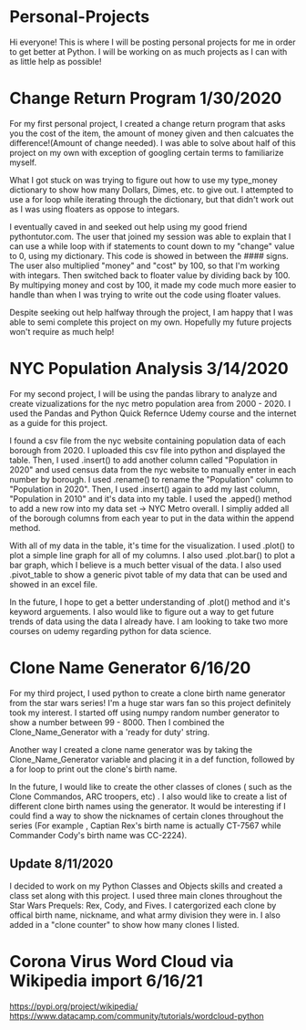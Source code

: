 # Personal-Projects
Hi everyone! This is where I will be posting personal projects for me in order to get better at Python. 
I will be working on as much projects as I can with as little help as possible!

# Change Return Program 1/30/2020

For my first personal project, I created a change return program that asks you the cost of the item, 
the amount of money given and then calcuates the difference!(Amount of change needed). I was able to solve about half of this
project on my own with exception of googling certain terms to familiarize myself.

What I got stuck on was trying to figure out how to use my type_money dictionary to show how many Dollars, Dimes, etc. to
give out. I attempted to use a for loop while iterating through the dictionary, but that didn't work out as I was using
floaters as oppose to integars.

I eventually caved in and seeked out help using my good friend pythontutor.com. The user that joined my session was able to
explain that I can use a while loop with if statements to count down to my "change" value to 0, using my dictionary. This code
is showed in between the #### signs. The user also multiplied "money" and "cost" by 100, so that I'm working with integars.
Then switched back to floater value by dividing back by 100. By multipying money and cost by 100, it made my code much more 
easier to handle than when I was trying to write out the code using floater values.

Despite seeking out help halfway through the project, I am happy that I was able to semi complete this project on my own.
Hopefully my future projects won't require as much help!


# NYC Population Analysis 3/14/2020

For my second project, I will be using the pandas library to analyze and create vizualizations for the nyc metro population area from 2000 - 2020. I used the Pandas and Python Quick Refernce Udemy course and the internet as a guide for this project.

I found a csv file from the nyc website containing population data of each borough from 2020. I uploaded this csv file into python and displayed the table. Then, I used .insert() to add another column called "Population in 2020" and used census data from the nyc website to manually enter in each number by borough. I used .rename() to rename the "Population" column to "Population in 2020". Then, I used .insert() again to add my last column, "Population in 2010" and it's data into my table. I used the .apped() method to add a new row into my data set -> NYC Metro overall. I simpliy added all of the borough columns from each year to put in the data within the append method. 

With all of my data in the table, it's time for the visualization. I used .plot() to plot a simple line graph for all of my columns. I also used .plot.bar() to plot a bar graph, which I believe is a much better visual of the data. I also used .pivot_table to show a generic pivot table of my data that can be used and showed in an excel file.

In the future, I hope to get a better understanding of .plot() method and it's keyword arguements. I also would like to figure out a way to get future trends of data using the data I already have. I am looking to take two more courses on udemy regarding python for data science.

# Clone Name Generator 6/16/20

For my third project, I used python to create a clone birth name generator from the star wars series! I'm a huge star wars fan so this project definitely took my interest. I started off using numpy random number generator to show a number between 99 - 8000. Then I combined the Clone_Name_Generator with a 'ready for duty' string.

Another way I created a clone name generator was by taking the Clone_Name_Generator variable and placing it in a def function, followed by a for loop to print out the clone's birth name.

In the future, I would like to create the other classes of clones ( such as the Clone Commandos, ARC troopers, etc) . I also would like to create a list of different clone birth names using the generator. It would be interesting if I could find a way to show the nicknames of certain clones throughout the series (For example , Captian Rex's birth name is actually CT-7567 while Commander Cody's birth name was CC-2224).

## Update 8/11/2020
I decided to work on my Python Classes and Objects skills and created a class set along with this project. I used three main clones throughout the Star Wars Prequels: Rex, Cody, and Fives. I catergorized each clone by offical birth name, nickname, and what army division they were in. I also added in a "clone counter" to show how many clones I listed.

# Corona Virus Word Cloud via Wikipedia import 6/16/21

https://pypi.org/project/wikipedia/
https://www.datacamp.com/community/tutorials/wordcloud-python



